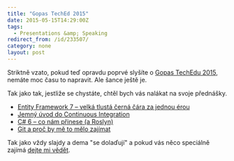 ```yaml
---
title: "Gopas TechEd 2015"
date: 2015-05-15T14:29:00Z
tags:
  - Presentations &amp; Speaking
redirect_from: /id/233507/
category: none
layout: post
---
```

Striktně vzato, pokud teď opravdu poprvé slyšíte o [Gopas TechEdu 2015][5], nemáte moc času to napravit. Ale šance ještě je. 

Tak jako tak, jestliže se chystáte, chtěl bych vás nalákat na svoje přednášky. 

* [Entity Framework 7 – velká tlustá černá čára za jednou érou][1]
* [Jemný úvod do Continuous Integration][2]
* [C# 6 – co nám přinese (a Roslyn)][3]
* [Git a proč by mě to mělo zajímat][4]

Tak jako vždy slajdy a dema "se dolaďují" a pokud vás něco speciálně zajímá [dejte mi vědět][6].

[1]: http://www.teched.cz/Prednaska/Entity-Framework-7-velka-tlusta-cerna-cara-za-jednou-erou
[2]: http://www.teched.cz/Prednaska/Jemny-uvod-do-Continuous-Integration
[3]: http://www.teched.cz/Prednaska/C-6-co-nam-prinese-a-Roslyn
[4]: http://www.teched.cz/Prednaska/Git-a-proc-by-me-to-melo-zajimat
[5]: http://www.teched.cz
[6]: https://twitter.com/cincura_net